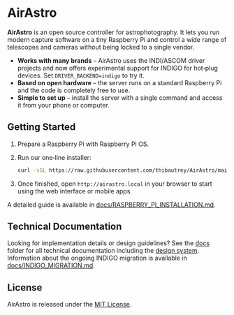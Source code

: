 # AirAstro

**AirAstro** is an open source controller for astrophotography. It lets you run modern capture software on a tiny Raspberry Pi and control a wide range of telescopes and cameras without being locked to a single vendor.

- **Works with many brands** – AirAstro uses the INDI/ASCOM driver projects and now offers experimental support for INDIGO for hot‑plug devices. Set `DRIVER_BACKEND=indigo` to try it.
- **Based on open hardware** – the server runs on a standard Raspberry Pi and the code is completely free to use.
- **Simple to set up** – install the server with a single command and access it from your phone or computer.

## Getting Started

1. Prepare a Raspberry Pi with Raspberry Pi OS.
2. Run our one‑line installer:

   ```bash
   curl -sSL https://raw.githubusercontent.com/thibautrey/AirAstro/main/server/scripts/install-on-rpi.sh | bash
   ```
3. Once finished, open `http://airastro.local` in your browser to start using the web interface or mobile apps.

A detailed guide is available in [docs/RASPBERRY_PI_INSTALLATION.md](docs/RASPBERRY_PI_INSTALLATION.md).

## Technical Documentation

Looking for implementation details or design guidelines? See the [docs](docs/) folder for all technical documentation including the [design system](docs/DESIGN_SYSTEM.md). Information about the ongoing INDIGO migration is available in [docs/INDIGO_MIGRATION.md](docs/INDIGO_MIGRATION.md).

## License

AirAstro is released under the [MIT License](LICENSE).
